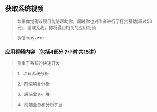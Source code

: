 ## 获取系统视频
> 如果你觉得该项目能够帮助你，同时你也对作者进行了打赏赞助(超过50元)，请联系我，你将得到相关的应用视频

> 微信:xpyzwm

### 应用视频内容（包括4部分 7小时 共15讲）
>  侧重于系统的快速开发

>1、项目系统分析

>2、前端项目分析

>3、后端业务扩展

>4、前端业务和分析扩展


 

